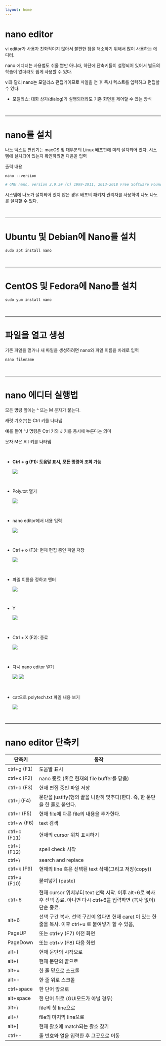 ```yaml
---
layout: home
---
```

# nano editor

vi editor가 사용자 친화적이지 않아서 불편한 점을 해소하기 위해서 많이 사용하는 에디터.

nano 에디터는 사용법도 쉬울 뿐만 아니라, 하단에 단축키들이 설명되어 있어서 별도의 학습이 없더라도 쉽게 사용할 수 있다. 

vi와 달리 nano는 모덜리스 편집기이므로 파일을 연 후 즉시 텍스트를 입력하고 편집할 수 있다.

*  모덜리스: 대화 상자(dialog)가 실행되더라도 기존 화면을 제어할 수 있는 방식

<br>

<hr>

# nano를 설치

나노 텍스트 편집기는 macOS 및 대부분의 Linux 배포판에 미리 설치되어 있다. 시스템에 설치되어 있는지 확인하려면 다음을 입력

출력 내용

```python
nano --version

# GNU nano, version 2.9.3# (C) 1999-2011, 2013-2018 Free Software Foundation, Inc.# (C) 2014-2018 the contributors to nano# Email: nano@nano-editor.org	Web: https://nano-editor.org/
```

시스템에 나노가 설치되어 있지 않은 경우 배포의 패키지 관리자를 사용하여 나노 나노를 설치할 수 있다.

<br>

<hr>

# Ubuntu 및 Debian에 Nano를 설치

```python
sudo apt install nano
```

<br>

<hr>

# CentOS 및 Fedora에 Nano를 설치

```python
sudo yum install nano
```

<br>

<hr>

# 파일을 열고 생성

기존 파일을 열거나 새 파일을 생성하려면 nano와 파일 이름을 차례로 입력

```python
nano filename
```

<br>

<hr>

# nano 에디터 실행법

모든 명령 앞에는 ^ 또는 M 문자가 붙는다. 

캐럿 기호(^)는 Ctrl 키를 나타냄

예를 들어 ^J 명령은 Ctrl 키와 J 키를 동시에 누른다는 의미

문자 M은 Alt 키를 나타냄

<br>

- **Ctrl + g (F1): 도움말 표시, 모든 명령어 조회 가능**
    
    <img src="images/0419_1.png">
    

<br>

- Poly.txt 열기
    
    <img src="images/0419_2.png">
    

<br>

- nano editor에서 내용 입력
    
    <img src="images/0419_3.png">
    

<br>

- Ctrl + o (F3): 현재 편집 중인 파일 저장
    
    <img src="images/0419_4.png">
    
<br>


- 파일 이름을 정하고 엔터
    
    <img src="images/0419_5.png">
    

<br>

- Y
    
    <img src="images/0419_6.png">
    

<br>

- Ctrl + X (F2): 종료
    
    <img src="images/0419_7.png">
    
<br>


- 다시 nano editor 열기
    
    <img src="images/0419_8.png">

    <img src="images/0419_9.png">

<br>

- cat으로 polytech.txt 파일 내용 보기
    
    <img src="images/0419_10.png">
    
    
<br>

<hr>

# nano editor 단축키

| 단축키 | 동작 |
| --- | --- |
| ctrl+g (F1) | 도움말 표시 |
| ctrl+x (F2) | nano 종료 (혹은 현재의 file buffer를 닫음) |
| ctrl+o (F3) | 현재 편집 중인 파일 저장 |
| ctrl+j (F4) | 문단을 justify(행의 끝을 나란히 맞추다)한다. 즉, 한 문단을 한 줄로 붙인다. |
| ctrl+r (F5) | 현재 file에 다른 file의 내용을 추가한다. |
| ctrl+w (F6) | text 검색 |
| ctrl+c (F11) | 현재의 cursor 위치 표시하기 |
| ctrl+t (F12) | spell check 시작 |
| ctrl+\ | search and replace |
| ctrl+k (F9) | 현재의 line 혹은 선택된 text 삭제(그리고 저장(copy)) |
| ctrl+u (F10) | 붙여넣기 (paste) |
| ctrl+6 | 현재 cursor 위치부터 text 선택 시작. 이후 alt+6로 복사 후 선택 종료. 아니면 다시 ctrl+6를 입력하면 (복사 없이)단순 종료. |
| alt+6 | 선택 구간 복사. 선택 구간이 없다면 현재 caret 이 있는 한 줄을 복사. 이후 ctrl+u 로 붙여넣기 할 수 있음, |
| PageUP | 또는 ctrl+y (F7) 이전 화면 |
| PageDown | 또는 ctrl+v (F8) 다음 화면 |
| alt+( | 현재 문단의 시작으로 |
| alt+) | 현재 문단의 끝으로 |
| alt+= | 한 줄 밑으로 스크롤 |
| alt+- | 한 줄 위로 스크롤 |
| ctrl+space | 한 단어 앞으로 |
| alt+space | 한 단어 뒤로 (GUI모드가 아닐 경우) |
| alt+\ | file의 첫 line으로 |
| alt+/ | file의 마지막 line으로 |
| alt+] | 현재 괄호에 match되는 괄호 찾기 |
| ctrl+- | 줄 번호와 열을 입력한 후 그곳으로 이동 |
